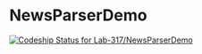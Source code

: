 NewsParserDemo
==============

[ ![Codeship Status for Lab-317/NewsParserDemo](https://codeship.com/projects/60b608a0-4b08-0132-5fa4-06322762c3b0/status)](https://codeship.com/projects/46585)
